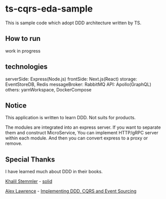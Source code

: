 # ts-cqrs-eda-sample

This is sample code which adopt DDD architecture written by TS.

## How to run

work in progress

## technologies

serverSide: Express(Node.js)
frontSide: Next.js(React)
storage: EventStoreDB, Redis
messageBroker: RabbitMQ
API: Apollo(GraphQL)
others: yarnWorkspace, DockerCompose

## Notice

This application is written to learn DDD.
Not suits for products.

The modules are integrated into an express server.
If you want to separate them and construct MicroService,
You can implement HTTP/gRPC server within each module.
And then you can convert express to a proxy or remove.

## Special Thanks

I have learned much about DDD in their books.

[Khalil Stemmler](https://khalilstemmler.com/) - [solid](https://solidbook.io/)

[Alex Lawrence](https://www.alex-lawrence.com/) - [Implementing DDD, CQRS and Event Sourcing](https://www.alex-lawrence.com/book/)

